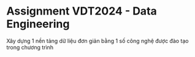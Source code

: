 # Assignment VDT2024 - Data Engineering
Xây dựng 1 nền tảng dữ liệu đơn giản bằng 1 số công nghệ được đào tạo trong chương trình

